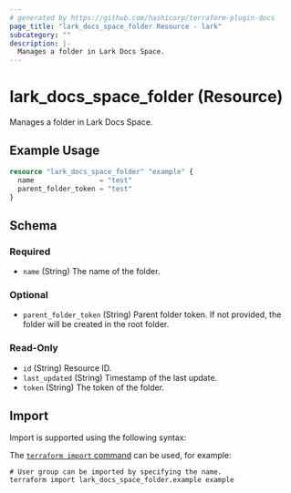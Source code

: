 ```yaml
---
# generated by https://github.com/hashicorp/terraform-plugin-docs
page_title: "lark_docs_space_folder Resource - lark"
subcategory: ""
description: |-
  Manages a folder in Lark Docs Space.
---
```


# lark_docs_space_folder (Resource)

Manages a folder in Lark Docs Space.

## Example Usage

```terraform
resource "lark_docs_space_folder" "example" {
  name                = "test"
  parent_folder_token = "test"
}
```

<!-- schema generated by tfplugindocs -->
## Schema

### Required

- `name` (String) The name of the folder.

### Optional

- `parent_folder_token` (String) Parent folder token. If not provided, the folder will be created in the root folder.

### Read-Only

- `id` (String) Resource ID.
- `last_updated` (String) Timestamp of the last update.
- `token` (String) The token of the folder.

## Import

Import is supported using the following syntax:

The [`terraform import` command](https://developer.hashicorp.com/terraform/cli/commands/import) can be used, for example:

```shell
# User group can be imported by specifying the name.
terraform import lark_docs_space_folder.example example
```

